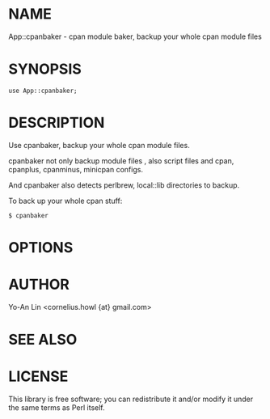 # NAME

App::cpanbaker - cpan module baker, backup your whole cpan module files

# SYNOPSIS

    use App::cpanbaker;

# DESCRIPTION

Use cpanbaker, backup your whole cpan module files.

cpanbaker not only backup module files , also script files and cpan, cpanplus,
cpanminus, minicpan configs.

And cpanbaker also detects perlbrew, local::lib directories to backup.

To back up your whole cpan stuff:

    $ cpanbaker

# OPTIONS







# AUTHOR

Yo-An Lin <cornelius.howl {at} gmail.com>

# SEE ALSO

# LICENSE

This library is free software; you can redistribute it and/or modify
it under the same terms as Perl itself.